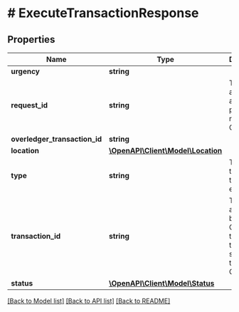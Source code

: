 # # ExecuteTransactionResponse

## Properties

Name | Type | Description | Notes
------------ | ------------- | ------------- | -------------
**urgency** | **string** |  | [optional]
**request_id** | **string** | The ID assigned to a preparation request in Overledger | [optional]
**overledger_transaction_id** | **string** |  | [optional]
**location** | [**\OpenAPI\Client\Model\Location**](Location.md) |  | [optional]
**type** | **string** | The type of the transaction executed | [optional]
**transaction_id** | **string** | The ID assigned by Overledger to a transaction submitted to a DLT via Overledger | [optional]
**status** | [**\OpenAPI\Client\Model\Status**](Status.md) |  | [optional]

[[Back to Model list]](../../README.md#models) [[Back to API list]](../../README.md#endpoints) [[Back to README]](../../README.md)
